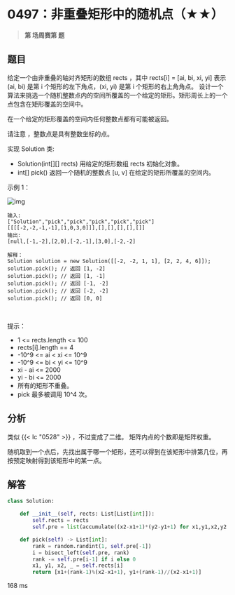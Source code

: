 # 0497：非重叠矩形中的随机点（★★）


> **第  场周赛第  题**

## 题目

给定一个由非重叠的轴对齐矩形的数组 rects ，其中 rects[i] = [ai, bi, xi, yi] 表示 (ai, bi) 
是第 i 个矩形的左下角点，(xi, yi) 是第 i 个矩形的右上角角点。
设计一个算法来挑选一个随机整数点内的空间所覆盖的一个给定的矩形。矩形周长上的一个点包含在矩形覆盖的空间中。

在一个给定的矩形覆盖的空间内任何整数点都有可能被返回。

请注意 ，整数点是具有整数坐标的点。

实现 Solution 类:
- Solution(int[][] rects) 用给定的矩形数组 rects 初始化对象。
- int[] pick() 返回一个随机的整数点 [u, v] 在给定的矩形所覆盖的空间内。
 

示例 1：

![img](https://assets.leetcode.com/uploads/2021/07/24/lc-pickrandomrec.jpg)

    输入: 
    ["Solution","pick","pick","pick","pick","pick"]
    [[[[-2,-2,-1,-1],[1,0,3,0]]],[],[],[],[],[]]
    输出: 
    [null,[-1,-2],[2,0],[-2,-1],[3,0],[-2,-2]
    
    解释：
    Solution solution = new Solution([[-2, -2, 1, 1], [2, 2, 4, 6]]);
    solution.pick(); // 返回 [1, -2]
    solution.pick(); // 返回 [1, -1]
    solution.pick(); // 返回 [-1, -2]
    solution.pick(); // 返回 [-2, -2]
    solution.pick(); // 返回 [0, 0]
 

提示：
- 1 <= rects.length <= 100
- rects[i].length == 4
- -10^9 <= ai < xi <= 10^9
- -10^9 <= bi < yi <= 10^9
- xi - ai <= 2000
- yi - bi <= 2000
- 所有的矩形不重叠。
- pick 最多被调用 10^4 次。


## 分析
  
类似 {{< lc "0528" >}} ，不过变成了二维。
矩阵内点的个数即是矩阵权重。

随机取到一个点后，先找出属于哪一个矩形，还可以得到在该矩形中排第几位，再按预定映射得到该矩形中的某一点。

## 解答

```python
class Solution:

    def __init__(self, rects: List[List[int]]):
        self.rects = rects
        self.pre = list(accumulate((x2-x1+1)*(y2-y1+1) for x1,y1,x2,y2 in rects))

    def pick(self) -> List[int]:
        rank = random.randint(1, self.pre[-1])
        i = bisect_left(self.pre, rank)
        rank -= self.pre[i-1] if i else 0
        x1, y1, x2, _ = self.rects[i]
        return [x1+(rank-1)%(x2-x1+1), y1+(rank-1)//(x2-x1+1)]
```
168 ms
